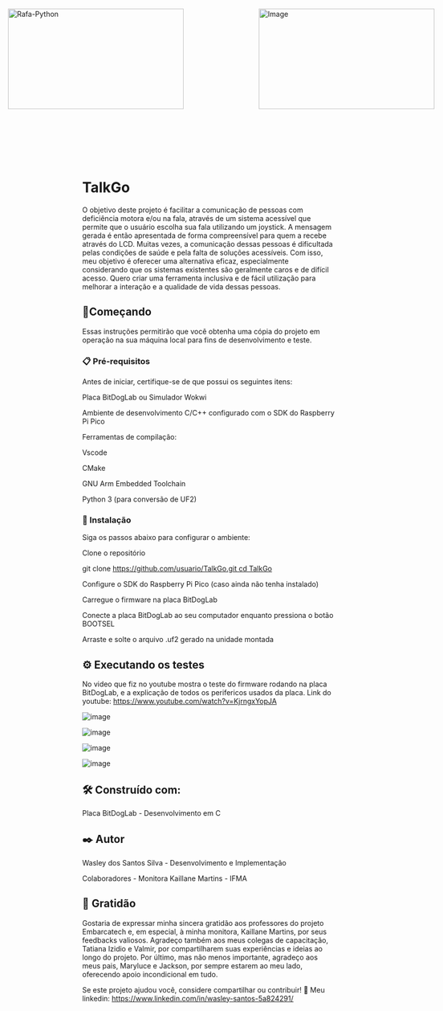 <div style="display: flex; justify-content: center; align-items: center;">  
  <img alt="Rafa-Python" height="200" width="350" style="margin: 100px;" src="https://ifce.edu.br/noticias/ifce-integra-capacitacao-nacional-em-sistemas-embarcados/captura-de-tela-2024-07-08-141318-1.jpg/@@images/54478835-b15d-4db9-84b1-7b0da1d40311.jpeg">   
  <img alt="Image" height="200" width="350" style="margin: 50px;" src="https://github.com/user-attachments/assets/444010c4-550a-44c6-b659-39d9b441730b">  
</div>  


# TalkGo

O objetivo deste projeto é facilitar a comunicação de pessoas com deficiência motora e/ou na fala, através de um sistema acessível que permite que o 
usuário escolha sua fala utilizando um joystick. A mensagem gerada é então apresentada de forma compreensível para quem a recebe através do LCD. Muitas vezes, a comunicação dessas pessoas é dificultada pelas condições de saúde e pela falta de soluções acessíveis. Com isso, meu objetivo é oferecer uma alternativa eficaz, especialmente considerando que os 
sistemas existentes são geralmente caros e de difícil acesso. Quero criar uma ferramenta inclusiva e de fácil utilização para melhorar a interação e a qualidade de vida dessas pessoas.

## 🚀Começando

Essas instruções permitirão que você obtenha uma cópia do projeto em operação na sua máquina local para fins de desenvolvimento e teste.

### 📋 Pré-requisitos

Antes de iniciar, certifique-se de que possui os seguintes itens:

Placa BitDogLab ou Simulador Wokwi

Ambiente de desenvolvimento C/C++ configurado com o SDK do Raspberry Pi Pico

Ferramentas de compilação:

Vscode

CMake

GNU Arm Embedded Toolchain

Python 3 (para conversão de UF2)

### 🔧 Instalação

Siga os passos abaixo para configurar o ambiente:

Clone o repositório

git clone [https://github.com/usuario/TalkGo.git
cd TalkGo](https://github.com/wasleysantos/projetoComunicacaoAumentativa)

Configure o SDK do Raspberry Pi Pico (caso ainda não tenha instalado)

Carregue o firmware na placa BitDogLab

Conecte a placa BitDogLab ao seu computador enquanto pressiona o botão BOOTSEL

Arraste e solte o arquivo .uf2 gerado na unidade montada

## ⚙️ Executando os testes

No video que fiz no youtube mostra o teste do firmware rodando na placa BitDogLab, e a explicação de todos os perifericos usados da placa. 
Link do youtube: https://www.youtube.com/watch?v=KjrngxYopJA

![image](https://github.com/user-attachments/assets/3424a711-77cf-4cfb-95da-4de502a95250)

![image](https://github.com/user-attachments/assets/806c36f2-b78b-4a9f-89cc-087cb4dfba0a)

![image](https://github.com/user-attachments/assets/bff876da-86eb-4e53-a68a-575b74c45e39)

![image](https://github.com/user-attachments/assets/17b83d9a-d9fa-4e39-99e8-4992f6ee14e1)




## 🛠️ Construído com:

Placa BitDogLab - Desenvolvimento em C

## ✒️ Autor

Wasley dos Santos Silva - Desenvolvimento e Implementação

Colaboradores - Monitora Kaillane Martins - IFMA

## 🎁 Gratidão

Gostaria de expressar minha sincera gratidão aos professores do projeto Embarcatech e, em especial, à minha monitora, Kaillane Martins, por seus feedbacks valiosos. Agradeço também aos meus colegas de capacitação, Tatiana Izidio e Valmir, por compartilharem suas experiências e ideias ao longo do projeto. Por último, mas não menos importante, agradeço aos meus pais, Maryluce e Jackson, por sempre estarem ao meu lado, oferecendo apoio incondicional em tudo.

Se este projeto ajudou você, considere compartilhar ou contribuir! 📢
Meu linkedin: https://www.linkedin.com/in/wasley-santos-5a824291/
